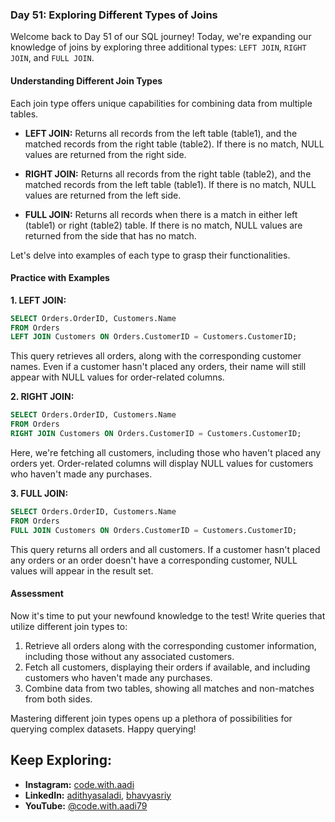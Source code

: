 ### Day 51: Exploring Different Types of Joins

Welcome back to Day 51 of our SQL journey! Today, we're expanding our knowledge of joins by exploring three additional types: `LEFT JOIN`, `RIGHT JOIN`, and `FULL JOIN`.

#### Understanding Different Join Types

Each join type offers unique capabilities for combining data from multiple tables.

- **LEFT JOIN:** Returns all records from the left table (table1), and the matched records from the right table (table2). If there is no match, NULL values are returned from the right side.

- **RIGHT JOIN:** Returns all records from the right table (table2), and the matched records from the left table (table1). If there is no match, NULL values are returned from the left side.

- **FULL JOIN:** Returns all records when there is a match in either left (table1) or right (table2) table. If there is no match, NULL values are returned from the side that has no match.

Let's delve into examples of each type to grasp their functionalities.

#### Practice with Examples

**1. LEFT JOIN:**
```sql
SELECT Orders.OrderID, Customers.Name
FROM Orders
LEFT JOIN Customers ON Orders.CustomerID = Customers.CustomerID;
```

This query retrieves all orders, along with the corresponding customer names. Even if a customer hasn't placed any orders, their name will still appear with NULL values for order-related columns.

**2. RIGHT JOIN:**
```sql
SELECT Orders.OrderID, Customers.Name
FROM Orders
RIGHT JOIN Customers ON Orders.CustomerID = Customers.CustomerID;
```

Here, we're fetching all customers, including those who haven't placed any orders yet. Order-related columns will display NULL values for customers who haven't made any purchases.

**3. FULL JOIN:**
```sql
SELECT Orders.OrderID, Customers.Name
FROM Orders
FULL JOIN Customers ON Orders.CustomerID = Customers.CustomerID;
```

This query returns all orders and all customers. If a customer hasn't placed any orders or an order doesn't have a corresponding customer, NULL values will appear in the result set.

#### Assessment

Now it's time to put your newfound knowledge to the test! Write queries that utilize different join types to:

1. Retrieve all orders along with the corresponding customer information, including those without any associated customers.
2. Fetch all customers, displaying their orders if available, and including customers who haven't made any purchases.
3. Combine data from two tables, showing all matches and non-matches from both sides.

Mastering different join types opens up a plethora of possibilities for querying complex datasets. Happy querying!

## Keep Exploring:

- **Instagram:** [code.with.aadi](https://www.instagram.com/code.with.aadi/)
- **LinkedIn:** [adithyasaladi](https://www.linkedin.com/in/adithyasaladi/), [bhavyasriy](https://www.linkedin.com/in/bhavyasriy/)
- **YouTube:** [@code.with.aadi79](https://www.youtube.com/@Code.with.aadi79)